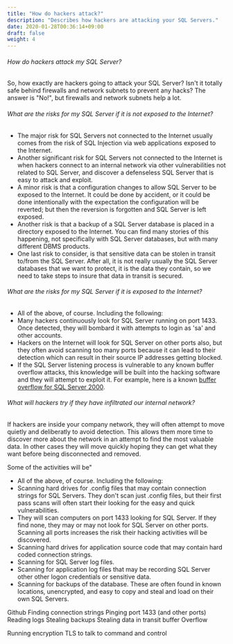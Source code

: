 ```yaml
---
title: "How do hackers attack?"
description: "Describes how hackers are attacking your SQL Servers."
date: 2020-01-28T00:36:14+09:00
draft: false
weight: 4
---
```


###### How do hackers attack my SQL Server?

So, how exactly are hackers going to attack your SQL Server?  Isn't it totally safe behind firewalls and network subnets to prevent any hacks?  The answer is "No!", but firewalls and network subnets help a lot.

###### What are the risks for my SQL Server if it is not exposed to the Internet?

* The major risk for SQL Servers not connected to the Internet usually comes from the risk of SQL Injection via web applications exposed to the Internet.
* Another significant risk for SQL Servers not connected to the Internet is when hackers connect to an internal network via other vulnerabilities not related to SQL Server, and discover a defenseless SQL Server that is easy to attack and exploit.
* A minor risk is that a configuration changes to allow SQL Server to be exposed to the Internet.  It could be done by accident, or it could be done intentionally with the expectation the configuration will be reverted; but then the reversion is forgotten and SQL Server is left exposed.
* Another risk is that a backup of a SQL Server database is placed in a directory exposed to the Internet.  You can find many stories of this happening, not specifically with SQL Server databases, but with many different DBMS products.
* One last risk to consider, is that sensitive data can be stolen in transit to/from the SQL Server.  After all, it is not really usually the SQL Server databases that we want to protect, it is the data they contain, so we need to take steps to insure that data in transit is secured.

###### What are the risks for my SQL Server if it is exposed to the Internet?

* All of the above, of course.  Including the following:
* Many hackers continuously look for SQL Server running on port 1433.  Once detected, they will bombard it with attempts to login as 'sa' and other accounts.
* Hackers on the Internet will look for SQL Server on other ports also, but they often avoid scanning too many ports because it can lead to their detection which can result in their source IP addresses getting blocked.
* If the SQL Server listening process is vulnerable to any known buffer overflow attacks, this knowledge will be built into the hacking software and they will attempt to exploit it.  For example, here is a known [buffer overflow for SQL Server 2000](https://www.fortiguard.com/encyclopedia/ips/11717/ms-sql-server-buffer-overflow).

###### What will hackers try if they have infiltrated our internal network?

If hackers are inside your company network, they will often attempt to move quietly and deliberatly to avoid detection.  This allows them more time to discover more about the network in an attempt to find the most valuable data.  In other cases they will move quickly hoping they can get what they want before being disconnected and removed.

Some of the activities will be"
* All of the above, of course.  Including the following:
* Scanning hard drives for .config files that may contain connection strings for SQL Servers.  They don't scan just .config files, but their first pass scans will often start their looking for the easy and quick vulnerabilities.
* They will scan computers on port 1433 looking for SQL Server.  If they find none, they may or may not look for SQL Server on other ports.  Scanning all ports increases the risk their hacking activities will be discovered.
* Scanning hard drives for application source code that may contain hard coded connection strings.
* Scanning for SQL Server log files.
* Scanning for application log files that may be recording SQL Server other other logon credentials or sensitive data.
* Scanning for backups of the database.  These are often found in known locations, unencrypted, and easy to copy and steal and load on their own SQL Servers.


Github Finding connection strings
Pinging port 1433 (and other ports)
Reading logs
Stealing backups
Stealing data in transit
buffer Overflow
 
Running encryption TLS to talk to command and control